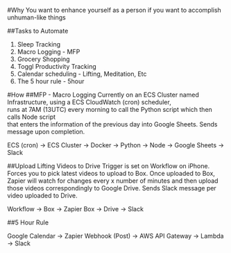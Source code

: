 #Why
You want to enhance yourself as a person if you want to accomplish unhuman-like things

##Tasks to Automate
1. Sleep Tracking
2. Macro Logging - MFP
3. Grocery Shopping
4. Toggl Productivity Tracking
5. Calendar scheduling - Lifting, Meditation, Etc
6. The 5 hour rule - 5hour


#How
##MFP - Macro Logging
Currently on an ECS Cluster named Infrastructure, using a ECS CloudWatch (cron) scheduler,  
runs at 7AM (13UTC) every morning to call the Python script which then calls Node script  
that enters the information of the previous day into Google Sheets. Sends message upon completion.

ECS (cron) -> ECS Cluster -> Docker -> Python -> Node -> Google Sheets -> Slack

##Upload Lifting Videos to Drive
Trigger is set on Workflow on iPhone. Forces you to pick latest videos to upload to Box.
Once uploaded to Box, Zapier will watch for changes every x number of minutes and then upload those
videos correspondingly to Google Drive. Sends Slack message per video uploaded to Drive.

Workflow -> Box -> Zapier Box -> Drive -> Slack

##5 Hour Rule

Google Calendar -> Zapier Webhook (Post) -> AWS API Gateway -> Lambda -> Slack






